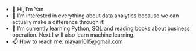 - 👋 Hi, I’m Yan
- 👀 I’m interested in everything about data analytics because we can actually make a difference through it! 
- 🌱 I’m currently learning Python, SQL and reading books about business operation. Next I will also learn machine learning.
- 📫 How to reach me: mayan1015@gmail.com

<!---
dada0804/dada0804 is a ✨ special ✨ repository because its `README.md` (this file) appears on your GitHub profile.
You can click the Preview link to take a look at your changes.
--->
